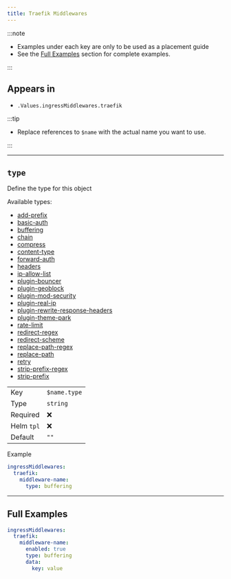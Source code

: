 ```yaml
---
title: Traefik Middlewares
---
```


:::note

- Examples under each key are only to be used as a placement guide
- See the [Full Examples](/common/middlewares/traefik#full-examples) section for complete examples.

:::

## Appears in

- `.Values.ingressMiddlewares.traefik`

:::tip

- Replace references to `$name` with the actual name you want to use.

:::

---

## `type`

Define the type for this object

Available types:

- [add-prefix](/common/middlewares/traefik/add-prefix)
- [basic-auth](/common/middlewares/traefik/basic-auth)
- [buffering](/common/middlewares/traefik/buffering)
- [chain](/common/middlewares/traefik/chain)
- [compress](/common/middlewares/traefik/compress)
- [content-type](/common/middlewares/traefik/content-type)
- [forward-auth](/common/middlewares/traefik/forward-auth)
- [headers](/common/middlewares/traefik/headers)
- [ip-allow-list](/common/middlewares/traefik/ip-allow-list)
- [plugin-bouncer](/common/middlewares/traefik/plugin-bouncer)
- [plugin-geoblock](/common/middlewares/traefik/plugin-geoblock)
- [plugin-mod-security](/common/middlewares/traefik/plugin-mod-security)
- [plugin-real-ip](/common/middlewares/traefik/plugin-real-ip)
- [plugin-rewrite-response-headers](/common/middlewares/traefik/plugin-rewrite-response-headers)
- [plugin-theme-park](/common/middlewares/traefik/plugin-theme-park)
- [rate-limit](/common/middlewares/traefik/rate-limit)
- [redirect-regex](/common/middlewares/traefik/redirect-regex)
- [redirect-scheme](/common/middlewares/traefik/redirect-scheme)
- [replace-path-regex](/common/middlewares/traefik/replace-path-regex)
- [replace-path](/common/middlewares/traefik/replace-path)
- [retry](/common/middlewares/traefik/retry)
- [strip-prefix-regex](/common/middlewares/traefik/strip-prefix-regex)
- [strip-prefix](/common/middlewares/traefik/strip-prefix)

|            |              |
| ---------- | ------------ |
| Key        | `$name.type` |
| Type       | `string`     |
| Required   | ❌            |
| Helm `tpl` | ❌            |
| Default    | `""`         |

Example

```yaml
ingressMiddlewares:
  traefik:
    middleware-name:
      type: buffering
```

---

## Full Examples

```yaml
ingressMiddlewares:
  traefik:
    middleware-name:
      enabled: true
      type: buffering
      data:
        key: value
```
